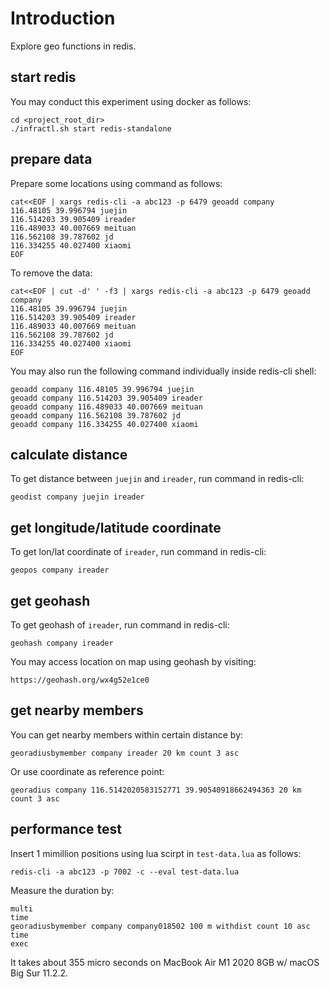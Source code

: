 # Introduction

Explore geo functions in redis.

## start redis

You may conduct this experiment using docker as follows:

    cd <project_root_dir>
    ./infractl.sh start redis-standalone

## prepare data

Prepare some locations using command as follows:

    cat<<EOF | xargs redis-cli -a abc123 -p 6479 geoadd company
    116.48105 39.996794 juejin
    116.514203 39.905409 ireader
    116.489033 40.007669 meituan
    116.562108 39.787602 jd
    116.334255 40.027400 xiaomi
    EOF

To remove the data:

    cat<<EOF | cut -d' ' -f3 | xargs redis-cli -a abc123 -p 6479 geoadd company
    116.48105 39.996794 juejin
    116.514203 39.905409 ireader
    116.489033 40.007669 meituan
    116.562108 39.787602 jd
    116.334255 40.027400 xiaomi
    EOF

You may also run the following command individually inside redis-cli shell:

    geoadd company 116.48105 39.996794 juejin
    geoadd company 116.514203 39.905409 ireader
    geoadd company 116.489033 40.007669 meituan
    geoadd company 116.562108 39.787602 jd
    geoadd company 116.334255 40.027400 xiaomi


## calculate distance

To get distance between `juejin` and `ireader`, run command in redis-cli:

    geodist company juejin ireader


## get longitude/latitude coordinate

To get lon/lat coordinate of `ireader`, run command in redis-cli:

    geopos company ireader

## get geohash

To get geohash of `ireader`, run command in redis-cli:

    geohash company ireader

You may access location on map using geohash by visiting:

    https://geohash.org/wx4g52e1ce0


## get nearby members

You can get nearby members within certain distance by:

    georadiusbymember company ireader 20 km count 3 asc

Or use coordinate as reference point:

    georadius company 116.5142020583152771 39.90540918662494363 20 km count 3 asc


## performance test

Insert 1 mimillion positions using lua scirpt in `test-data.lua` as follows:

    redis-cli -a abc123 -p 7002 -c --eval test-data.lua

Measure the duration by:

    multi
    time
    georadiusbymember company company018502 100 m withdist count 10 asc
    time
    exec

It takes about 355 micro seconds on MacBook Air M1 2020 8GB w/ macOS Big Sur 11.2.2.
